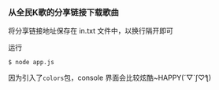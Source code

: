 ### 从全民K歌的分享链接下载歌曲
将分享链接地址保存在 in.txt 文件中，以换行隔开即可

运行
```
$ node app.js
```
因为引入了`colors`包，console 界面会比较炫酷~HAPPY(´▽`ʃ♡ƪ)
